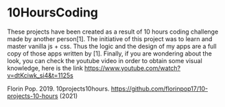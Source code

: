 # 10HoursCoding

These projects have been created as a result of 10 hours coding challenge made by another person[1]. 
The initiative of this project was to learn and master vanilla js + css. Thus the logic and the design 
of my apps are a full copy of those apps written by [1]. Finally, if you are wondering about the 
look, you can check the youtube video in order to obtain some visual knowledge, here is the link 
https://www.youtube.com/watch?v=dtKciwk_si4&t=1125s

Florin Pop. 2019. 10projects10hours. https://github.com/florinpop17/10-projects-10-hours (2021)

